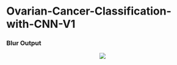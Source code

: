 # Ovarian-Cancer-Classification-with-CNN-V1

### Blur Output
<p align="center">
  <img src="[https://github.com/ask-santosh/Face-Clustering-and-Montage-Creation-By-Using-MTCNN/blob/main/output_montage_new.jpg](https://github.com/ask-santosh/Ovarian-Cancer-Classification-with-CNN-V1/blob/main/Test%20Image.png)https://github.com/ask-santosh/Ovarian-Cancer-Classification-with-CNN-V1/blob/main/Test%20Image.png">
</p>
